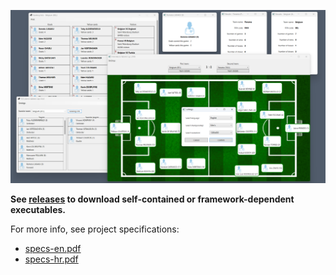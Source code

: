 ![App preview](preview-images/1.png)

**See [releases](https://github.com/ChrisRoss5/dotnet-win-project/releases/latest) to download self-contained or framework-dependent executables.**

For more info, see project specifications:

- [specs-en.pdf](specs-en.pdf)
- [specs-hr.pdf](specs-hr.pdf)

